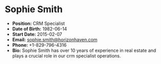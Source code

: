 # Sophie Smith

- **Position:** CRM Specialist  
- **Date of Birth:** 1982-06-14  
- **Start Date:** 2015-02-07  
- **Email:** sophie.smith@horizonhaven.com  
- **Phone:** +1-829-796-4316  
- **Bio:** Sophie Smith has over 10 years of experience in real estate and plays a crucial role in our crm specialist operations.